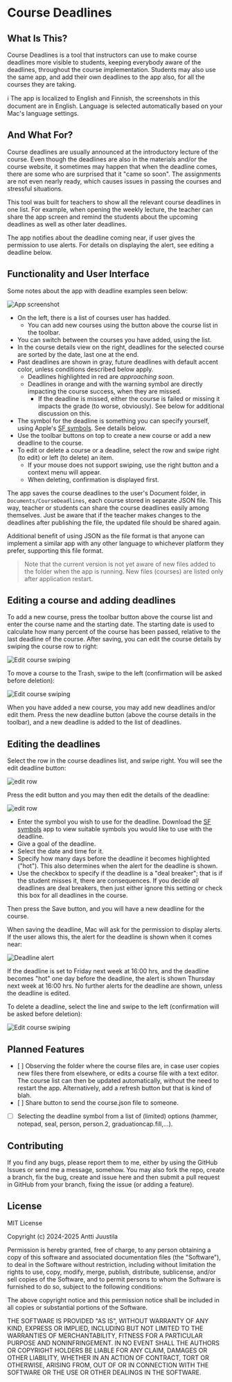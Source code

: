 # Course Deadlines

## What Is This?

Course Deadlines is a tool that instructors can use to make course deadlines more visible to students, keeping everybody aware of the deadlines, throughout the course implementation. Students may also use the same app, and add their own deadlines to the app also, for all the courses they are taking.

ℹ️ The app is localized to English and Finnish, the screenshots in this document are in English. Language is selected automatically based on your Mac's language settings.

## And What For?

Course deadlines are usually announced at the introductory lecture of the course. Even though the deadlines are also in the materials and/or the course website, it sometimes may happen that when the deadline comes, there are some who are surprised that it "came so soon". The assignments are not even nearly ready, which causes issues in passing the courses and stressful situations.

This tool was built for teachers to show all the relevant course deadlines in one list. For example, when opening the weekly lecture, the teacher can share the app screen and remind the students about the upcoming deadlines as well as other later deadlines.

The app notifies about the deadline coming near, if user gives the permission to use alerts. For details on displaying the alert, see editing a deadline below.


## Functionality and User Interface

Some notes about the app with deadline examples seen below:

![App screenshot](images/mainview.png)

* On the left, there is a list of courses user has hadded.
  * You can add new courses using the button above the course list in the toolbar.
* You can switch between the courses you have added, using the list.
* In the course details view on the right, deadlines for the selected course are sorted by the date, last one at the end.
* Past deadlines are shown in gray, future deadlines with default accent color, unless conditions described below apply.
  * Deadlines highlighted in red are *approaching soon*. 
  * Deadlines in orange and with the warning symbol are directly impacting the course success, when they are missed.
    * If the deadline is missed, either the course is failed or missing it impacts the grade (to worse, obviously). See below for additional discussion on this.
* The symbol for the deadline is something you can specify yourself, using Apple's [SF symbols](https://developer.apple.com/sf-symbols/). See details below.
* Use the toolbar buttons on top to create a new course or add a new deadline to the course.
* To edit or delete a course or a deadline, select the row and swipe right (to edit) or left (to delete) an item.
  * If your mouse does not support swiping, use the right button and a context menu will appear.
  * When deleting, confirmation is displayed first.

The app saves the course deadlines to the user's Document folder, in `Documents/CourseDeadlines`, each course stored in separate JSON file. This way, teacher or students can share the course deadlines easily among themselves. Just be aware that if the teacher makes changes to the deadlines after publishing the file, the updated file should be shared again.

Additional benefit of using JSON as the file format is that anyone can implement a similar app with any other language to whichever platform they prefer, supporting this file format.

> Note that the current version is not yet aware of new files added to the folder when the app is running. New files (courses) are listed only after application restart. 
 

## Editing a course and adding deadlines

To add a new course, press the toolbar button above the course list and enter the course name and the starting date. The starting date is used to calculate how many percent of the course has been passed, relative to the last deadline of the course. After saving, you can edit the course details by swiping the course row to right:

![Edit course swiping](images/edit-course-swipe.png)

To move a course to the Trash, swipe to the left (confirmation will be asked before deletion):

![Edit course swiping](images/delete-course-swipe.png)

When you have added a new course, you may add new deadlines and/or edit them. Press the new deadline button (above the course details in the toolbar), and a new deadline is added to the list of deadlines. 


## Editing the deadlines 

Select the row in the course deadlines list, and swipe right. You will see the edit deadline button:

![edit row](images/edit-deadline-swipe.png)

Press the edit button and you may then edit the details of the deadline:

![edit row](images/edit-deadline.png)

* Enter the symbol you wish to use for the deadline. Download the [SF symbols](https://developer.apple.com/sf-symbols/) app to view suitable symbols you would like to use with the deadline.
* Give a goal of the deadline. 
* Select the date and time for it.
* Specify how many days before the deadline it becomes highlighted ("hot"). This also determines when the alert for the deadline is shown.
* Use the checkbox to specify if the deadline is a "deal breaker"; that is if the student misses it, there are consequences. If you decide *all* deadlines are deal breakers, then just either ignore this setting or check this box for all deadlines in the course.

Then press the Save button, and you will have a new deadline for the course.

When saving the deadline, Mac will ask for the permission to display alerts. If the user allows this, the alert for the deadline is shown when it comes near:

![Deadline alert](deadline-notification.png)
 
If the deadline is set to Friday next week at 16:00 hrs, and the deadline becomes "hot" one day before the deadline, the alert is shown Thursday next week at 16:00 hrs. No further alerts for the deadline are shown, unless the deadline is edited.

To delete a deadline, select the line and swipe to the left (confirmation will be asked before deletion):

![Edit course swiping](images/delete-deadline-swipe.png)


## Planned Features

- [ ] Observing the folder where the course files are, in case user copies new files there from elsewhere, or edits a course file with a text editor. The course list can then be updated automatically, without the need to restart the app. Alternatively, add a refresh button but that is kind of blah.
- [ ] Share button to send the course.json file to someone.
- [ ] Selecting the deadline symbol from a list of (limited) options (hammer, notepad, seal, person, person.2, graduationcap.fill,...).


## Contributing

If you find any bugs, please report them to me, either by using the GitHub Issues or send me a message, somehow. You may also fork the repo, create a branch, fix the bug, create and issue here and then submit a pull request in GitHub from your branch, fixing the issue (or adding a feature).

## License

MIT License 

Copyright (c) 2024-2025 Antti Juustila

Permission is hereby granted, free of charge, to any person obtaining a copy
of this software and associated documentation files (the "Software"), to deal
in the Software without restriction, including without limitation the rights
to use, copy, modify, merge, publish, distribute, sublicense, and/or sell
copies of the Software, and to permit persons to whom the Software is
furnished to do so, subject to the following conditions:

The above copyright notice and this permission notice shall be included in all
copies or substantial portions of the Software.

THE SOFTWARE IS PROVIDED "AS IS", WITHOUT WARRANTY OF ANY KIND, EXPRESS OR
IMPLIED, INCLUDING BUT NOT LIMITED TO THE WARRANTIES OF MERCHANTABILITY,
FITNESS FOR A PARTICULAR PURPOSE AND NONINFRINGEMENT. IN NO EVENT SHALL THE
AUTHORS OR COPYRIGHT HOLDERS BE LIABLE FOR ANY CLAIM, DAMAGES OR OTHER
LIABILITY, WHETHER IN AN ACTION OF CONTRACT, TORT OR OTHERWISE, ARISING FROM,
OUT OF OR IN CONNECTION WITH THE SOFTWARE OR THE USE OR OTHER DEALINGS IN THE
SOFTWARE.
